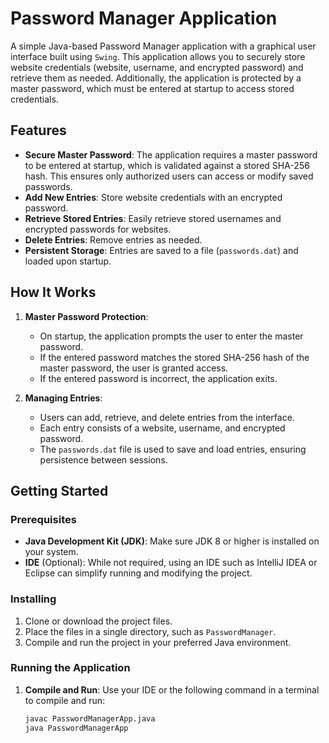# Password Manager Application

A simple Java-based Password Manager application with a graphical user interface built using `Swing`. This application allows you to securely store website credentials (website, username, and encrypted password) and retrieve them as needed. Additionally, the application is protected by a master password, which must be entered at startup to access stored credentials.

## Features

- **Secure Master Password**: The application requires a master password to be entered at startup, which is validated against a stored SHA-256 hash. This ensures only authorized users can access or modify saved passwords.
- **Add New Entries**: Store website credentials with an encrypted password.
- **Retrieve Stored Entries**: Easily retrieve stored usernames and encrypted passwords for websites.
- **Delete Entries**: Remove entries as needed.
- **Persistent Storage**: Entries are saved to a file (`passwords.dat`) and loaded upon startup.

## How It Works

1. **Master Password Protection**:
   - On startup, the application prompts the user to enter the master password.
   - If the entered password matches the stored SHA-256 hash of the master password, the user is granted access.
   - If the entered password is incorrect, the application exits.

2. **Managing Entries**:
   - Users can add, retrieve, and delete entries from the interface.
   - Each entry consists of a website, username, and encrypted password.
   - The `passwords.dat` file is used to save and load entries, ensuring persistence between sessions.

## Getting Started

### Prerequisites

- **Java Development Kit (JDK)**: Make sure JDK 8 or higher is installed on your system.
- **IDE** (Optional): While not required, using an IDE such as IntelliJ IDEA or Eclipse can simplify running and modifying the project.

### Installing

1. Clone or download the project files.
2. Place the files in a single directory, such as `PasswordManager`.
3. Compile and run the project in your preferred Java environment.

### Running the Application

1. **Compile and Run**: Use your IDE or the following command in a terminal to compile and run:
   ```bash
   javac PasswordManagerApp.java
   java PasswordManagerApp
